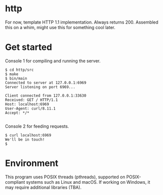 # http
For now, template HTTP 1.1 implementation. Always returns 200. Assembled this on a whim, might use this for something cool later.
# Get started
Console 1 for compiling and running the server.
```console
$ cd http/src
$ make
$ bin/main
Connected to server at 127.0.0.1:6969
Server listening on port 6969...

Client connected from 127.0.0.1:33630
Received: GET / HTTP/1.1
Host: localhost:6969
User-Agent: curl/8.11.1
Accept: */*


```
Console 2 for feeding requests.
```console
$ curl localhost:6969
We'll be in touch!
$ 
```
# Environment
This program uses POSIX threads (pthreads), supported on POSIX-compliant systems such as Linux and macOS. If working on Windows, it may require additional libraries (TBA).
